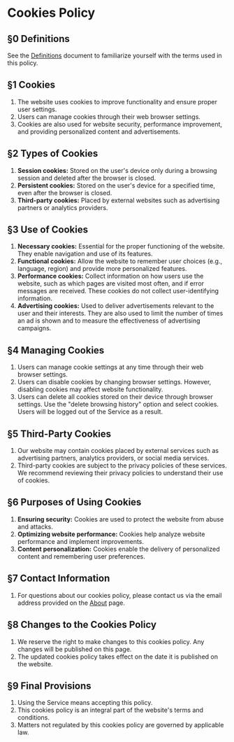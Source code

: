 [//]: # (Title: Cookies policy - Nekosia Docs)
[//]: # (Description: Comprehensive cookies policy for Nekosia API documentation, detailing usage, management, and types of cookies.)
[//]: # (Tags: cookies, nekosia, api, cookies policy, nekosia api cookies, cookies management, privacy, cookies usage, session cookies, third-party cookies)
[//]: # (Canonical: cookies)
[//]: # (Creation date: 2024-07-29)
[//]: # (Last update: 2024-08-09)
[//]: # (Contributors: Sefinek)

# Cookies Policy

## §0 Definitions
See the [Definitions](https://nekosia.cat/documentation?page=definitions) document to familiarize yourself with the terms used in this policy.

## §1 Cookies
1. The website uses cookies to improve functionality and ensure proper user settings.
2. Users can manage cookies through their web browser settings.
3. Cookies are also used for website security, performance improvement, and providing personalized content and advertisements.

## §2 Types of Cookies
1. **Session cookies:** Stored on the user's device only during a browsing session and deleted after the browser is closed.
2. **Persistent cookies:** Stored on the user's device for a specified time, even after the browser is closed.
3. **Third-party cookies:** Placed by external websites such as advertising partners or analytics providers.

## §3 Use of Cookies
1. **Necessary cookies:** Essential for the proper functioning of the website. They enable navigation and use of its features.
2. **Functional cookies:** Allow the website to remember user choices (e.g., language, region) and provide more personalized features.
3. **Performance cookies:** Collect information on how users use the website, such as which pages are visited most often, and if error messages are received. These cookies do not collect user-identifying information.
4. **Advertising cookies:** Used to deliver advertisements relevant to the user and their interests. They are also used to limit the number of times an ad is shown and to measure the effectiveness of advertising campaigns.

## §4 Managing Cookies
1. Users can manage cookie settings at any time through their web browser settings.
2. Users can disable cookies by changing browser settings. However, disabling cookies may affect website functionality.
3. Users can delete all cookies stored on their device through browser settings. Use the "delete browsing history" option and select cookies. Users will be logged out of the Service as a result.

## §5 Third-Party Cookies
1. Our website may contain cookies placed by external services such as advertising partners, analytics providers, or social media services.
2. Third-party cookies are subject to the privacy policies of these services. We recommend reviewing their privacy policies to understand their use of cookies.

## §6 Purposes of Using Cookies
1. **Ensuring security:** Cookies are used to protect the website from abuse and attacks.
2. **Optimizing website performance:** Cookies help analyze website performance and implement improvements.
3. **Content personalization:** Cookies enable the delivery of personalized content and remembering user preferences.

## §7 Contact Information
1. For questions about our cookies policy, please contact us via the email address provided on the [About](https://nekosia.cat/about) page.

## §8 Changes to the Cookies Policy
1. We reserve the right to make changes to this cookies policy. Any changes will be published on this page.
2. The updated cookies policy takes effect on the date it is published on the website.

## §9 Final Provisions
1. Using the Service means accepting this policy.
2. This cookies policy is an integral part of the website's terms and conditions.
3. Matters not regulated by this cookies policy are governed by applicable law.
